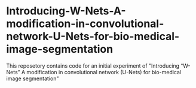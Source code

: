 # Introducing-W-Nets-A-modification-in-convolutional-network-U-Nets-for-bio-medical-image-segmentation
This reposetory contains code for an initial experiment of "Introducing “W-Nets” A modification in convolutional network (U-Nets) for bio-medical image segmentation"
